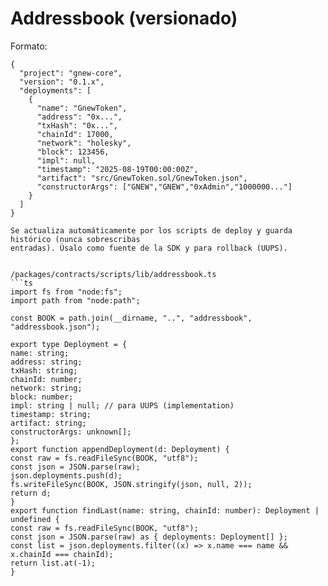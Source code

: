 # Addressbook (versionado) 
 
Formato: 
```jsonc 
{ 
  "project": "gnew-core", 
  "version": "0.1.x", 
  "deployments": [ 
    { 
      "name": "GnewToken", 
      "address": "0x...", 
      "txHash": "0x...", 
      "chainId": 17000, 
      "network": "holesky", 
      "block": 123456, 
      "impl": null, 
      "timestamp": "2025-08-19T00:00:00Z", 
      "artifact": "src/GnewToken.sol/GnewToken.json", 
      "constructorArgs": ["GNEW","GNEW","0xAdmin","1000000..."] 
    } 
  ] 
} 
 
Se actualiza automáticamente por los scripts de deploy y guarda histórico (nunca sobrescribas 
entradas). Úsalo como fuente de la SDK y para rollback (UUPS). 
 
 
/packages/contracts/scripts/lib/addressbook.ts 
```ts 
import fs from "node:fs"; 
import path from "node:path"; 
 
const BOOK = path.join(__dirname, "..", "addressbook", 
"addressbook.json"); 
 
export type Deployment = { 
name: string; 
address: string; 
txHash: string; 
chainId: number; 
network: string; 
block: number; 
impl: string | null; // para UUPS (implementation) 
timestamp: string; 
artifact: string; 
constructorArgs: unknown[]; 
}; 
export function appendDeployment(d: Deployment) { 
const raw = fs.readFileSync(BOOK, "utf8"); 
const json = JSON.parse(raw); 
json.deployments.push(d); 
fs.writeFileSync(BOOK, JSON.stringify(json, null, 2)); 
return d; 
} 
export function findLast(name: string, chainId: number): Deployment | 
undefined { 
const raw = fs.readFileSync(BOOK, "utf8"); 
const json = JSON.parse(raw) as { deployments: Deployment[] }; 
const list = json.deployments.filter((x) => x.name === name && 
x.chainId === chainId); 
return list.at(-1); 
} 
